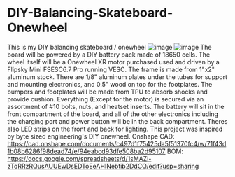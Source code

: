 # DIY-Balancing-Skateboard-Onewheel
This is my DIY balancing skateboard / onewheel
![image](https://github.com/user-attachments/assets/4aade3b2-0046-4c1b-b251-03ee7ad47a54)
![image](https://github.com/user-attachments/assets/a018ad5a-410a-49be-abcd-d8e1890fdbc5)
The board will be powered by a DIY battery pack made of 18650 cells. The wheel itself will be a Onewheel XR motor purchased used and driven by a Flipsky Mini FSESC6.7 Pro running VESC. The frame is made from 1"x2" aluminum stock. There are 1/8" aluminum plates under the tubes for support and mounting electronics, and 0.5" wood on top for the footplates. The bumpers and footplates will be made from TPU to absorb shocks and provide cushion. Everything (Except for the motor) is secured via an assortment of #10 bolts, nuts, and heatset inserts. The battery will sit in the front compartment of the board, and all of the other electronics including the charging port and power button will be in the back compartment. Theres also LED strips on the front and back for lighting. This project was inspired by byte sized engineering's DIY onewheel. 
Onshape CAD: https://cad.onshape.com/documents/c497d1f75425da5f51370fc4/w/71f43d1b08b6286f98dead74/e/94eabcd93dfe508ba2d95107
BOM: https://docs.google.com/spreadsheets/d/1sMAZi-zTqRRzRQusAUUEwDsEDToEeAHINebtib2DdCQ/edit?usp=sharing
